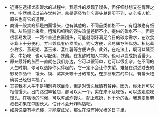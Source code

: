 - 近期在选择优质碳水的过程中，我意外的发现了馒头，但仔细想想又在情理之中。突然想起以前在学校时，总是奇怪为什么馒头总是买不到，这么多人抢，原来也有它的道理。
- 商铺一般卖的都是白面馒头，也有其他的，不同品类价格不一，有粗粮也有细粮。从热量上来看，粗粮和细粮的馒头热量差距不小，提供的碳水不一。但是很容易发现，一两个普通白面馒头，可能就刚好满足今日的碳水需求，在饮食计算上十分便利。并且兼具有价格美丽，购买方便，容易储存等优势。相比煮杂粮饭、燕麦粥、蒸玉米、蒸红薯等方便许多。此外，在吃法上，既可以蘸豆浆、牛奶吃，也可以配粥、抹酱。在发酵时加入牛奶，也可以变成奶香馒头。
- 原来最好的东西一直就在我们身边，它可以很简单，也可以很复杂。在不同的人生时期，你可以选择你买得起的，它一定不会让你失望。难怪在讲述过去的影视作品中，馒头、馍、窝窝头等十分的常见，在那些艰苦的年代，有馒头吃确实已经很幸福了。
- 其实我本人并不是特别喜欢面食，但是对馒头我情有独钟。因为，你永远可以相信馒头。出门路过早餐店，都可以买一个，实在来不及吃饭，可以边走边吃馒头。在嘴馋的时候，可以整点炸馒头，配上炼奶，也十分的香。我想麦当劳叔叔如果在中国长大，估计不会开炸鸡店吧。
- 如果说要有神光棒，才能变成光，那么在没有神光棒的日子里，